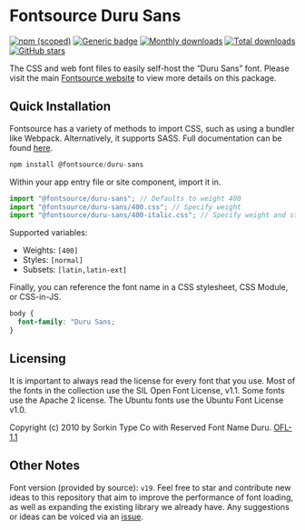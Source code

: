 # Fontsource Duru Sans

[![npm (scoped)](https://img.shields.io/npm/v/@fontsource/duru-sans?color=brightgreen)](https://www.npmjs.com/package/@fontsource/duru-sans) [![Generic badge](https://img.shields.io/badge/fontsource-passing-brightgreen)](https://github.com/fontsource/fontsource) [![Monthly downloads](https://badgen.net/npm/dm/@fontsource/duru-sans)](https://github.com/fontsource/fontsource) [![Total downloads](https://badgen.net/npm/dt/@fontsource/duru-sans)](https://github.com/fontsource/fontsource) [![GitHub stars](https://img.shields.io/github/stars/fontsource/fontsource.svg?style=social&label=Star)](https://github.com/fontsource/fontsource/stargazers)

The CSS and web font files to easily self-host the “Duru Sans” font. Please visit the main [Fontsource website](https://fontsource.org/fonts/duru-sans) to view more details on this package.

## Quick Installation

Fontsource has a variety of methods to import CSS, such as using a bundler like Webpack. Alternatively, it supports SASS. Full documentation can be found [here](https://fontsource.org/docs/introduction).

```javascript
npm install @fontsource/duru-sans
```

Within your app entry file or site component, import it in.

```javascript
import "@fontsource/duru-sans"; // Defaults to weight 400
import "@fontsource/duru-sans/400.css"; // Specify weight
import "@fontsource/duru-sans/400-italic.css"; // Specify weight and style

```

Supported variables:
- Weights: `[400]`
- Styles: `[normal]`
- Subsets: `[latin,latin-ext]`

Finally, you can reference the font name in a CSS stylesheet, CSS Module, or CSS-in-JS.

```css
body {
  font-family: "Duru Sans;
}
```

## Licensing
It is important to always read the license for every font that you use.
Most of the fonts in the collection use the SIL Open Font License, v1.1. Some fonts use the Apache 2 license. The Ubuntu fonts use the Ubuntu Font License v1.0.

Copyright (c) 2010 by Sorkin Type Co with Reserved Font Name Duru.
[OFL-1.1](http://scripts.sil.org/OFL)

## Other Notes
Font version (provided by source): `v19`.
Feel free to star and contribute new ideas to this repository that aim to improve the performance of font loading, as well as expanding the existing library we already have. Any suggestions or ideas can be voiced via an [issue](https://github.com/fontsource/fontsource/issues).